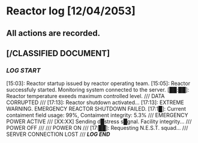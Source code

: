 # Reactor log [12/04/2053]
## All actions are recorded.
## [/CLASSIFIED DOCUMENT\]
### ***LOG START***
[15:03]: Reactor startup issued by reactor operating team.
[15:05]: Reactor successfuly started. Monitoring system connected to the server.
[██:██]: Reactor temperature exeeds maximum controlled level.
/// DATA CORRUPTED ///
[17:13]: Reactor shutdown activated...
[17:13]: EXTREME WARNING. EMERGENCY REACTOR SHUTDOWN FAILED.
[17:1█]: Current contaiment field usage: 99%, Contaiment integrity: 5.3%
/// EMERGENCY POWER ACTIVE ///
[XX:XX] Sending d█stress s█gnal. Facility integrity... 
/// POWER OFF ///
/// POWER ON ///
[17:██]: Requesting N.E.S.T. squad...
/// SERVER CONNECTION LOST ///
***LOG END***
